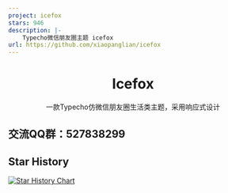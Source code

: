 ```yaml
---
project: icefox
stars: 946
description: |-
    Typecho微信朋友圈主题 icefox
url: https://github.com/xiaopanglian/icefox
---
```


<div align="center">
    <h1>Icefox</h1>
    <p>一款Typecho仿微信朋友圈生活类主题，采用响应式设计</p>
</div>

## **交流QQ群：527838299**

## Star History

[![Star History Chart](https://api.star-history.com/svg?repos=xiaopanglian/icefox&type=Date)](https://star-history.com/#xiaopanglian/icefox&Date)

